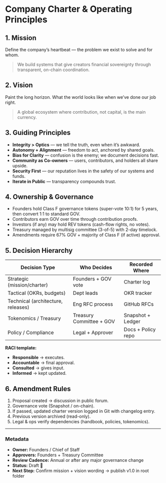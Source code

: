 # Company Charter & Operating Principles

## 1. Mission

Define the company’s heartbeat — the problem we exist to solve and for whom.

> We build systems that give creators financial sovereignty through transparent, on-chain coordination.

## 2. Vision

Paint the long horizon. What the world looks like when we’ve done our job right.

> A global ecosystem where contribution, not capital, is the main currency.

## 3. Guiding Principles

- **Integrity > Optics** — we tell the truth, even when it’s awkward.
- **Autonomy + Alignment** — freedom to act, anchored by shared goals.
- **Bias for Clarity** — confusion is the enemy; we document decisions fast.
- **Community as Co-owners** — users, contributors, and holders all share upside.
- **Security First** — our reputation lives in the safety of our systems and funds.
- **Iterate in Public** — transparency compounds trust.

## 4. Ownership & Governance

- Founders hold Class F governance tokens (super-vote 10:1) for 5 years, then convert 1:1 to standard GOV.
- Contributors earn GOV over time through contribution proofs.
- Investors (if any) may hold REV tokens (cash-flow rights, no votes).
- Treasury managed by multisig committee (3-of-5) with 2-day timelock.
- Amendments require 67% GOV + majority of Class F (if active) approval.

## 5. Decision Hierarchy

| Decision Type                       | Who Decides                 | Recorded Where     |
| ----------------------------------- | --------------------------- | ------------------ |
| Strategic (mission/charter)         | Founders + GOV vote         | Charter log        |
| Tactical (OKRs, budgets)            | Dept leads                  | OKR tracker        |
| Technical (architecture, releases)  | Eng RFC process             | GitHub RFCs        |
| Tokenomics / Treasury               | Treasury Committee + GOV    | Snapshot + Ledger  |
| Policy / Compliance                 | Legal + Approver            | Docs + Policy repo |

**RACI template:**

- **Responsible** → executes.
- **Accountable** → final approval.
- **Consulted** → gives input.
- **Informed** → kept updated.

## 6. Amendment Rules

1. Proposal created → discussion in public forum.
2. Governance vote (Snapshot / on-chain).
3. If passed, updated charter version logged in Git with changelog entry.
4. Previous version archived (read-only).
5. Legal & ops verify dependencies (handbook, policies, tokenomics).

---

### Metadata

- **Owner:** Founders / Chief of Staff
- **Approvers:** Founders + Treasury Committee
- **Review Cadence:** Annual or after any major governance change
- **Status:** Draft 🧩
- **Next Step:** Confirm mission + vision wording → publish v1.0 in root folder
